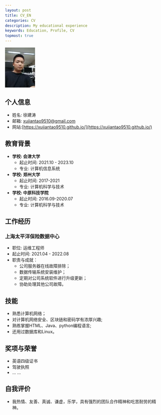 ```yaml
---
layout: post
title: CV_EN
categories: CV
description: My educational experience
keywords: Education, Profile, CV
topmost: true
---
```


![](images/XJT.jpg)

## 个人信息
- 姓名:	徐建涛
- 邮箱: xujiantao9510@gmail.com
- 网站:[https://xujiantao9510.github.io/](https://xujiantao9510.github.io/)


## 教育背景
- **学校: 	会津大学**
  - 起止时间:	2021.10 - 2023.10
  - 专业:	计算机信息系统
- **学校: 郑州大学**
  - 起止时间:	2017-2021
  - 专业:	计算机科学与技术
- **学校:	中原科技学院**
  - 起止时间:		2016.09-2020.07
  - 专业: 	计算机科学与技术

## 工作经历
### 上海太平洋保险数据中心
- 职位:	运维工程师
- 起止时间:	2021.04 - 2022.08
- 职责与成就：
  -	 公司服务器在线故障排除；
  -  数据传输系统安装维护；
  -  定期对公司系统软件进行升级更新；
  -  协助处理其他公司故障。

## 技能
- 熟悉计算机网络；
- 对计算机网络安全、区块链和密码学有浓厚兴趣;
- 熟练掌握HTML、Java、python编程语言;
- 还用过数据库和Linux。

## 奖项与荣誉
- 英语四级证书
- 驾驶执照
- ... ...

## 自我评价
- 我热情、友善、真诚、谦虚，乐学，具有强烈的团队合作精神和吃苦耐劳的精神。
